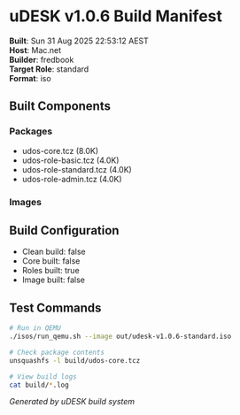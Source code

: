 # uDESK v1.0.6 Build Manifest

**Built**: Sun 31 Aug 2025 22:53:12 AEST  
**Host**: Mac.net  
**Builder**: fredbook  
**Target Role**: standard  
**Format**: iso

## Built Components

### Packages
- udos-core.tcz (8.0K)
- udos-role-basic.tcz (4.0K)
- udos-role-standard.tcz (4.0K)
- udos-role-admin.tcz (4.0K)

### Images  


## Build Configuration
- Clean build: false
- Core built: false
- Roles built: true
- Image built: false

## Test Commands
```bash
# Run in QEMU
./isos/run_qemu.sh --image out/udesk-v1.0.6-standard.iso

# Check package contents
unsquashfs -l build/udos-core.tcz

# View build logs
cat build/*.log
```

*Generated by uDESK build system*
